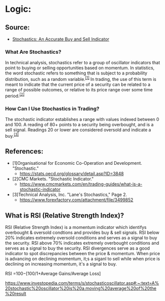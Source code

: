

# Logic:


## Source:
- [Stochastics: An Accurate Buy and Sell Indicator](https://www.investopedia.com/articles/technical/073001.asp)

### What Are Stochastics?
In technical analysis, stochastics refer to a group of oscillator indicators that point to buying or selling opportunities based on momentum. In statistics, the word stochastic refers to something that is subject to a probability distribution, such as a random variable.<sup>[\[1\]](#1)</sup> In trading, the use of this term is meant to indicate that the current price of a security can be related to a range of possible outcomes, or relative to its price range over some time period.<sup>[\[2\]](#2)</sup>

### How Can I Use Stochastics in Trading?
The stochastic indicator establishes a range with values indexed between 0 and 100. A reading of 80+ points to a security being overbought, and is a sell signal. Readings 20 or lower are considered oversold and indicate a buy.<sup>[\[3\]](#3)</sup>


## References:
- <a id="1">[1]</a>Organisational for Economic Co-Operation and Development. "Stochastic." 
  - https://stats.oecd.org/glossary/detail.asp?ID=3848
- <a id="2">[2]</a>CMC Markets. "Stochastic Indicator."
  - https://www.cmcmarkets.com/en/trading-guides/what-is-a-stochastic-indicator
- <a id="3">[3]</a>Technical Analysis, Inc. "Lane's Stochastics," Page 2.
  - https://www.forexfactory.com/attachment/file/3499852
 
 ## What is RSI (Relative Strength Index)?
 RSI (Relative Strength Index) is a momentum indicator which identifys overbought & oversold condtions and provides buy & sell signals. RSI below 20% indicates extremely oversold conditions and serves as a signal to buy the security. RSI above 70% indicates extremely overbought conditions and serves as a signal to buy the security. RSI divergences serve as a good indicator to spot discrepancies between the price & momentum. When price is advancing on declining momentum, it;s a siganl to sell while when price is declining on increasing momentum, it's a signal to buy.  

RSI  =100−[100/1+Average Gains/Average Loss]


https://www.investopedia.com/terms/s/stochasticoscillator.asp#:~:text=A%20stochastic%20oscillator%20is%20a,moving%20average%20of%20the%20result

